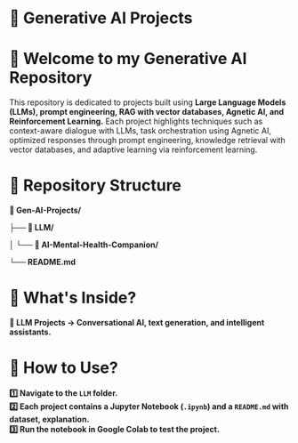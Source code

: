 # 🤖 Generative AI Projects

# 🚀 Welcome to my Generative AI Repository  
This repository is dedicated to projects built using **Large Language Models (LLMs), prompt engineering, RAG with vector databases, Agnetic AI, and Reinforcement Learning.** Each project highlights techniques such as context-aware dialogue with LLMs, task orchestration using Agnetic AI, optimized responses through prompt engineering, knowledge retrieval with vector databases, and adaptive learning via reinforcement learning.  
  

# 📁 Repository Structure

**📂 Gen-AI-Projects/**

**├── 📂 LLM/**       

**│   └── 📂 AI-Mental-Health-Companion/**                          

**└── README.md**                                                   

# 📌 What's Inside?
**🔹 LLM Projects → Conversational AI, text generation, and intelligent assistants.**  

# 📂 How to Use?
**1️⃣ Navigate to the `LLM` folder.**  
**2️⃣ Each project contains a Jupyter Notebook (`.ipynb`) and a `README.md` with dataset, explanation.**  
**3️⃣ Run the notebook in **Google Colab** to test the project.**  
